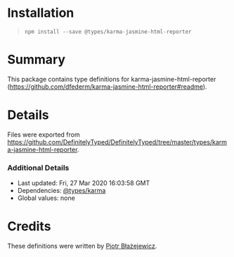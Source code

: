 # Installation
> `npm install --save @types/karma-jasmine-html-reporter`

# Summary
This package contains type definitions for karma-jasmine-html-reporter (https://github.com/dfederm/karma-jasmine-html-reporter#readme).

# Details
Files were exported from https://github.com/DefinitelyTyped/DefinitelyTyped/tree/master/types/karma-jasmine-html-reporter.

### Additional Details
 * Last updated: Fri, 27 Mar 2020 16:03:58 GMT
 * Dependencies: [@types/karma](https://npmjs.com/package/@types/karma)
 * Global values: none

# Credits
These definitions were written by [Piotr Błażejewicz](https://github.com/peterblazejewicz).

